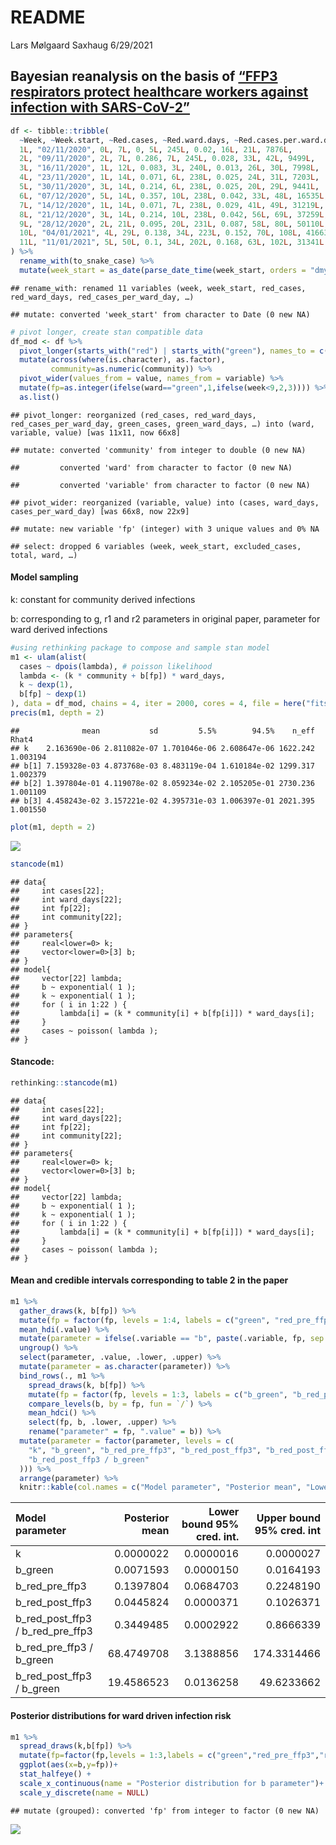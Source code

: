 README
================
Lars Mølgaard Saxhaug
6/29/2021

## Bayesian reanalysis on the basis of [“FFP3 respirators protect healthcare workers against infection with SARS-CoV-2”](https://authorea.com/users/421653/articles/527590-ffp3-respirators-protect-healthcare-workers-against-infection-with-sars-cov-2)

``` r
df <- tibble::tribble(
  ~Week, ~Week.start, ~Red.cases, ~Red.ward.days, ~Red.cases.per.ward.day, ~Green.cases, ~Green.ward.days, ~Green.cases.per.ward.day, ~Excluded.cases, ~Total, ~Community,
  1L, "02/11/2020", 0L, 7L, 0, 5L, 245L, 0.02, 16L, 21L, 7876L,
  2L, "09/11/2020", 2L, 7L, 0.286, 7L, 245L, 0.028, 33L, 42L, 9499L,
  3L, "16/11/2020", 1L, 12L, 0.083, 3L, 240L, 0.013, 26L, 30L, 7998L,
  4L, "23/11/2020", 1L, 14L, 0.071, 6L, 238L, 0.025, 24L, 31L, 7203L,
  5L, "30/11/2020", 3L, 14L, 0.214, 6L, 238L, 0.025, 20L, 29L, 9441L,
  6L, "07/12/2020", 5L, 14L, 0.357, 10L, 238L, 0.042, 33L, 48L, 16535L,
  7L, "14/12/2020", 1L, 14L, 0.071, 7L, 238L, 0.029, 41L, 49L, 31219L,
  8L, "21/12/2020", 3L, 14L, 0.214, 10L, 238L, 0.042, 56L, 69L, 37259L,
  9L, "28/12/2020", 2L, 21L, 0.095, 20L, 231L, 0.087, 58L, 80L, 50110L,
  10L, "04/01/2021", 4L, 29L, 0.138, 34L, 223L, 0.152, 70L, 108L, 41663L,
  11L, "11/01/2021", 5L, 50L, 0.1, 34L, 202L, 0.168, 63L, 102L, 31341L
) %>%
  rename_with(to_snake_case) %>%
  mutate(week_start = as_date(parse_date_time(week_start, orders = "dmy"))) 
```

    ## rename_with: renamed 11 variables (week, week_start, red_cases, red_ward_days, red_cases_per_ward_day, …)

    ## mutate: converted 'week_start' from character to Date (0 new NA)

``` r
# pivot longer, create stan compatible data
df_mod <- df %>%
  pivot_longer(starts_with("red") | starts_with("green"), names_to = c("ward", "variable"), names_pattern = "(\\w[^_]*)_?(.*)") %>%
  mutate(across(where(is.character), as.factor),
         community=as.numeric(community)) %>%
  pivot_wider(values_from = value, names_from = variable) %>%
  mutate(fp=as.integer(ifelse(ward=="green",1,ifelse(week<9,2,3)))) %>% select(cases,community,fp,ward_days) %>% 
  as.list()
```

    ## pivot_longer: reorganized (red_cases, red_ward_days, red_cases_per_ward_day, green_cases, green_ward_days, …) into (ward, variable, value) [was 11x11, now 66x8]

    ## mutate: converted 'community' from integer to double (0 new NA)

    ##         converted 'ward' from character to factor (0 new NA)

    ##         converted 'variable' from character to factor (0 new NA)

    ## pivot_wider: reorganized (variable, value) into (cases, ward_days, cases_per_ward_day) [was 66x8, now 22x9]

    ## mutate: new variable 'fp' (integer) with 3 unique values and 0% NA

    ## select: dropped 6 variables (week, week_start, excluded_cases, total, ward, …)

#### Model sampling

k: constant for community derived infections

b: corresponding to g, r1 and r2 parameters in original paper, parameter
for ward derived infections

``` r
#using rethinking package to compose and sample stan model
m1 <- ulam(alist(
  cases ~ dpois(lambda), # poisson likelihood
  lambda <- (k * community + b[fp]) * ward_days,
  k ~ dexp(1),
  b[fp] ~ dexp(1)
), data = df_mod, chains = 4, iter = 2000, cores = 4, file = here("fits", "m1"))
precis(m1, depth = 2)
```

    ##              mean           sd         5.5%        94.5%    n_eff    Rhat4
    ## k    2.163690e-06 2.811082e-07 1.701046e-06 2.608647e-06 1622.242 1.003194
    ## b[1] 7.159328e-03 4.873768e-03 8.483119e-04 1.610184e-02 1299.317 1.002379
    ## b[2] 1.397804e-01 4.119078e-02 8.059234e-02 2.105205e-01 2730.236 1.001109
    ## b[3] 4.458243e-02 3.157221e-02 4.395731e-03 1.006397e-01 2021.395 1.001550

``` r
plot(m1, depth = 2)
```

![](README_files/figure-gfm/fit-1.png)<!-- -->

``` r
stancode(m1)
```

    ## data{
    ##     int cases[22];
    ##     int ward_days[22];
    ##     int fp[22];
    ##     int community[22];
    ## }
    ## parameters{
    ##     real<lower=0> k;
    ##     vector<lower=0>[3] b;
    ## }
    ## model{
    ##     vector[22] lambda;
    ##     b ~ exponential( 1 );
    ##     k ~ exponential( 1 );
    ##     for ( i in 1:22 ) {
    ##         lambda[i] = (k * community[i] + b[fp[i]]) * ward_days[i];
    ##     }
    ##     cases ~ poisson( lambda );
    ## }

#### Stancode:

``` r
rethinking::stancode(m1)
```

    ## data{
    ##     int cases[22];
    ##     int ward_days[22];
    ##     int fp[22];
    ##     int community[22];
    ## }
    ## parameters{
    ##     real<lower=0> k;
    ##     vector<lower=0>[3] b;
    ## }
    ## model{
    ##     vector[22] lambda;
    ##     b ~ exponential( 1 );
    ##     k ~ exponential( 1 );
    ##     for ( i in 1:22 ) {
    ##         lambda[i] = (k * community[i] + b[fp[i]]) * ward_days[i];
    ##     }
    ##     cases ~ poisson( lambda );
    ## }

#### Mean and credible intervals corresponding to table 2 in the paper

``` r
m1 %>%
  gather_draws(k, b[fp]) %>%
  mutate(fp = factor(fp, levels = 1:4, labels = c("green", "red_pre_ffp3", "red_post_ffp3", "na"))) %>%
  mean_hdi(.value) %>%
  mutate(parameter = ifelse(.variable == "b", paste(.variable, fp, sep = "_"), .variable)) %>%
  ungroup() %>%
  select(parameter, .value, .lower, .upper) %>%
  mutate(parameter = as.character(parameter)) %>%
  bind_rows(., m1 %>%
    spread_draws(k, b[fp]) %>%
    mutate(fp = factor(fp, levels = 1:3, labels = c("b_green", "b_red_pre_ffp3", "b_red_post_ffp3"))) %>%
    compare_levels(b, by = fp, fun = `/`) %>%
    mean_hdci() %>%
    select(fp, b, .lower, .upper) %>%
    rename("parameter" = fp, ".value" = b)) %>%
  mutate(parameter = factor(parameter, levels = c(
    "k", "b_green", "b_red_pre_ffp3", "b_red_post_ffp3", "b_red_post_ffp3 / b_red_pre_ffp3", "b_red_pre_ffp3 / b_green",
    "b_red_post_ffp3 / b_green"
  ))) %>%
  arrange(parameter) %>%
  knitr::kable(col.names = c("Model parameter", "Posterior mean", "Lower bound 95% cred. int.", "Upper bound 95% cred. int"))
```

| Model parameter                        | Posterior mean | Lower bound 95% cred. int. | Upper bound 95% cred. int |
|:---------------------------------------|---------------:|---------------------------:|--------------------------:|
| k                                      |      0.0000022 |                  0.0000016 |                 0.0000027 |
| b\_green                               |      0.0071593 |                  0.0000150 |                 0.0164193 |
| b\_red\_pre\_ffp3                      |      0.1397804 |                  0.0684703 |                 0.2248190 |
| b\_red\_post\_ffp3                     |      0.0445824 |                  0.0000371 |                 0.1026371 |
| b\_red\_post\_ffp3 / b\_red\_pre\_ffp3 |      0.3449485 |                  0.0002922 |                 0.8666339 |
| b\_red\_pre\_ffp3 / b\_green           |     68.4749708 |                  3.1388856 |               174.3314466 |
| b\_red\_post\_ffp3 / b\_green          |     19.4586523 |                  0.0136258 |                49.6233662 |

#### Posterior distributions for ward driven infection risk

``` r
m1 %>% 
  spread_draws(k,b[fp]) %>% 
  mutate(fp=factor(fp,levels = 1:3,labels = c("green","red_pre_ffp3","red_post_ffp3"))) %>%
  ggplot(aes(x=b,y=fp))+
  stat_halfeye() +
  scale_x_continuous(name = "Posterior distribution for b parameter")+
  scale_y_discrete(name = NULL)
```

    ## mutate (grouped): converted 'fp' from integer to factor (0 new NA)

![](README_files/figure-gfm/plot-1.png)<!-- -->
